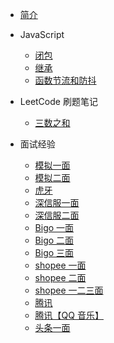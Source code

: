 - [简介](/?id=简介)

  
- JavaScript
  - [闭包](closure)
  - [继承](inherit)
  - [函数节流和防抖](throttle)

- LeetCode 刷题笔记
    - [三数之和](leetcode/threeSum)

- 面试经验
    - [模拟一面](interview2020/simulationFirst)
    - [模拟二面](interview2020/simulationSecond)
    - [虎牙](interview2020/huya)
    - [深信服一面](interview2020/shenxinfuFirst)
    - [深信服二面](interview2020/shenxinfuSecond)
    - [Bigo 一面](interview2020/bigoFirst)
    - [Bigo 二面](interview2020/bigoSecond)
    - [Bigo 三面](interview2020/bigoThird)
    - [shopee 一面](interview2020/shopee1)
    - [shopee 二面](interview2020/shopee2)
    - [shopee 一二三面](interview2020/shopeeFirst)
    - [腾讯](interview2020/tengxuFirst)
    - [腾讯【QQ 音乐】](interview2020/tengxuQq)
    - [头条一面](interview2020/toutiao)
